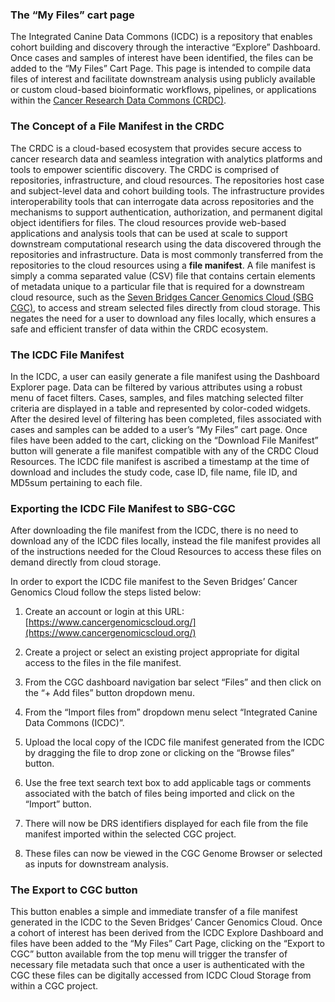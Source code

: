  ### The “My Files” cart page 

The Integrated Canine Data Commons (ICDC) is a repository that enables cohort building and discovery through the interactive “Explore” Dashboard. Once cases and samples of interest have been identified, the files can be added to the “My Files” Cart Page. This page is intended to compile data files of interest and facilitate downstream analysis using publicly available or custom cloud-based bioinformatic workflows, pipelines, or applications within the [Cancer Research Data Commons (CRDC)](https://datacommons.cancer.gov/). 
 

### The Concept of a File Manifest in the CRDC 

 
The CRDC is a cloud-based ecosystem that provides secure access to cancer research data and seamless integration with analytics platforms and tools to empower scientific discovery. The CRDC is comprised of repositories, infrastructure, and cloud resources. The repositories host case and subject-level data and cohort building tools. The infrastructure provides interoperability tools that can interrogate data across repositories and the mechanisms to support authentication, authorization, and permanent digital object identifiers for files. The cloud resources provide web-based applications and analysis tools that can be used at scale to support downstream computational research using the data discovered through the repositories and infrastructure. Data is most commonly transferred from the repositories to the cloud resources using a **file manifest**.  A file manifest is simply a comma separated value (CSV) file that contains certain elements of metadata unique to a particular file that is required for a downstream cloud resource, such as the [Seven Bridges Cancer Genomics Cloud (SBG CGC)](https://www.cancergenomicscloud.org/), to access and stream selected files directly from cloud storage. This negates the need for a user to download any files locally, which ensures a safe and efficient transfer of data within the CRDC ecosystem. 
 

### The ICDC File Manifest 

 
In the ICDC, a user can easily generate a file manifest using the Dashboard Explorer page. Data can be filtered by various attributes using a robust menu of facet filters. Cases, samples, and files matching selected filter criteria are displayed in a table and represented by color-coded widgets. After the desired level of filtering has been completed, files associated with cases and samples can be added to a user’s “My Files” cart page. Once files have been added to the cart, clicking on the “Download File Manifest” button will generate a file manifest compatible with any of the CRDC Cloud Resources. The ICDC file manifest is ascribed a timestamp at the time of download and includes the study code, case ID, file name, file ID, and MD5sum pertaining to each file. 

 

### Exporting the ICDC File Manifest to SBG-CGC  

 

After downloading the file manifest from the ICDC, there is no need to download any of the ICDC files locally, instead the file manifest provides all of the instructions needed for the Cloud Resources to access these files on demand directly from cloud storage.  
 
In order to export the ICDC file manifest to the Seven Bridges’ Cancer Genomics Cloud follow the steps listed below: 
 

1. Create an account or login at this URL: [https://www.cancergenomicscloud.org/](https://www.cancergenomicscloud.org/)

2. Create a project or select an existing project appropriate for digital access to the files in the file manifest.  

3. From the CGC dashboard navigation bar select “Files” and then click on the “+ Add files” button dropdown menu.  

4. From the “Import files from” dropdown menu select “Integrated Canine Data Commons (ICDC)”.  

5. Upload the local copy of the ICDC file manifest generated from the ICDC by dragging the file to drop zone or clicking on the “Browse files” button. 

6. Use the free text search text box to add applicable tags or comments associated with the batch of files being imported and click on the “Import” button. 

7. There will now be DRS identifiers displayed for each file from the file manifest imported within the selected CGC project. 

8. These files can now be viewed in the CGC Genome Browser or selected as inputs for downstream analysis. 

 

### The Export to CGC button 

This button enables a simple and immediate transfer of a file manifest generated in the ICDC to the Seven Bridges’ Cancer Genomics Cloud. Once a cohort of interest has been derived from the ICDC Explore Dashboard and files have been added to the “My Files” Cart Page, clicking on the “Export to CGC” button available from the top menu will trigger the transfer of necessary file metadata such that once a user is authenticated with the CGC these files can be digitally accessed from ICDC Cloud Storage from within a CGC project. 

 

 

 